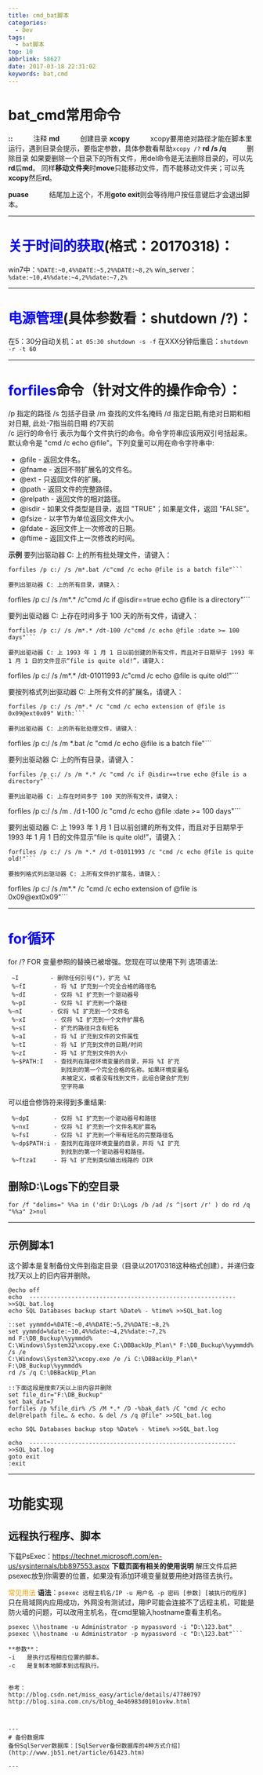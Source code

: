 ```yaml
---
title: cmd_bat脚本
categories:
  - Dev
tags:
  - bat脚本
top: 10
abbrlink: 58627
date: 2017-03-18 22:31:02
keywords: bat,cmd
---
```




# bat_cmd常用命令

**::**　　　注释
**md**　　　创建目录
**xcopy**　　　xcopy要用绝对路径才能在脚本里运行，遇到目录会提示，要指定参数，具体参数看帮助`xcopy /?`
**rd /s /q**　　　删除目录
如果要删除一个目录下的所有文件，用del命令是无法删除目录的，可以先**rd**后**md**。
同样**移动文件夹**时**move**只能移动文件，而不能移动文件夹；可以先**xcopy**然后**rd**。

**puase**　　　结尾加上这个，不用**goto exit**则会等待用户按任意键后才会退出脚本。

---
# <font color=#0000EE>关于时间的获取</font>(格式：20170318)：
win7中：`%DATE:~0,4%%DATE:~5,2%%DATE:~8,2%`
win_server：`%date:~10,4%%date:~4,2%%date:~7,2%`

---
# <font color=#0000EE>电源管理</font>(具体参数看：shutdown /?)：
在5：30分自动关机：`at 05:30 shutdown -s -f`
在XXX分钟后重启：`shutdown -r -t 60`

---
# <font color=#0000EE>forfiles</font>命令（针对文件的操作命令）：
/p 指定的路径 
/s 包括子目录 
/m 查找的文件名掩码 
/d 指定日期,有绝对日期和相对日期, 此处-7指当前日期 的7天前   
/c 运行的命令行   表示为每个文件执行的命令。命令字符串应该用双引号括起来。默认命令是 "cmd /c echo @file"。下列变量可以用在命令字符串中:

* @file    - 返回文件名。
* @fname   - 返回不带扩展名的文件名。
* @ext     - 只返回文件的扩展。
* @path    - 返回文件的完整路径。
* @relpath - 返回文件的相对路径。
* @isdir   - 如果文件类型是目录，返回 "TRUE"；如果是文件，返回 "FALSE"。
* @fsize   - 以字节为单位返回文件大小。
* @fdate   - 返回文件上一次修改的日期。
* @ftime   - 返回文件上一次修改的时间。

**示例**
要列出驱动器 C: 上的所有批处理文件，请键入：
```
forfiles /p c:/ /s /m*.bat /c"cmd /c echo @file is a batch file"```

要列出驱动器 C: 上的所有目录，请键入：
```
forfiles /p c:/ /s /m*.* /c"cmd /c if @isdir==true echo @file is a directory"```

要列出驱动器 C: 上存在时间多于 100 天的所有文件，请键入：
```
forfiles /p c:/ /s /m*.* /dt-100 /c"cmd /c echo @file :date >= 100 days"```

要列出驱动器 C: 上 1993 年 1 月 1 日以前创建的所有文件，而且对于日期早于 1993 年 1 月 1 日的文件显示“file is quite old!”，请键入：
```
forfiles /p c:/ /s /m*.* /dt-01011993 /c"cmd /c echo @file is quite old!"```

要按列格式列出驱动器 C: 上所有文件的扩展名，请键入：
```
forfiles /p c:/ /s /m*.* /c "cmd /c echo extension of @file is 0x09@ext0x09" With:```

要列出驱动器 C: 上的所有批处理文件，请键入：
```
forfiles /p c:/ /s /m *.bat /c "cmd /c echo @file is a batch file"```

要列出驱动器 C: 上的所有目录，请键入：
```
forfiles /p c:/ /s /m *.* /c "cmd /c if @isdir==true echo @file is a directory"```

要列出驱动器 C: 上存在时间多于 100 天的所有文件，请键入：
```
forfiles /p c:/ /s /m *.* /d t-100 /c "cmd /c echo @file :date >= 100 days"```

要列出驱动器 C: 上 1993 年 1 月 1 日以前创建的所有文件，而且对于日期早于 1993 年 1 月 1 日的文件显示“file is quite old!”，请键入：
```
forfiles /p c:/ /s /m *.* /d t-01011993 /c "cmd /c echo @file is quite old!"```

要按列格式列出驱动器 C: 上所有文件的扩展名，请键入：
```
forfiles /p c:/ /s /m*.* /c "cmd /c echo extension of @file is 0x09@ext0x09"```

---
# <font color=#0000EE>for循环</font>
for /?
FOR 变量参照的替换已被增强。您现在可以使用下列
选项语法:

     ~I         - 删除任何引号(")，扩充 %I
     %~fI        - 将 %I 扩充到一个完全合格的路径名
     %~dI        - 仅将 %I 扩充到一个驱动器号
     %~pI        - 仅将 %I 扩充到一个路径
    %~nI        - 仅将 %I 扩充到一个文件名
     %~xI        - 仅将 %I 扩充到一个文件扩展名
     %~sI        - 扩充的路径只含有短名
     %~aI        - 将 %I 扩充到文件的文件属性
     %~tI        - 将 %I 扩充到文件的日期/时间
     %~zI        - 将 %I 扩充到文件的大小
     %~$PATH:I   - 查找列在路径环境变量的目录，并将 %I 扩充
                   到找到的第一个完全合格的名称。如果环境变量名
                   未被定义，或者没有找到文件，此组合键会扩充到
                   空字符串

可以组合修饰符来得到多重结果:

     %~dpI       - 仅将 %I 扩充到一个驱动器号和路径
     %~nxI       - 仅将 %I 扩充到一个文件名和扩展名
     %~fsI       - 仅将 %I 扩充到一个带有短名的完整路径名
     %~dp$PATH:i - 查找列在路径环境变量的目录，并将 %I 扩充
                   到找到的第一个驱动器号和路径。 
     %~ftzaI     - 将 %I 扩充到类似输出线路的 DIR


## 删除D:\Logs下的空目录
```
for /f "delims=" %%a in ('dir D:\Logs /b /ad /s ^|sort /r' ) do rd /q "%%a" 2>nul
```



---
## 示例脚本1
这个脚本是复制备份文件到指定目录（目录以20170318这种格式创建），并递归查找7天以上的旧内容并删除。
```
@echo off
echo  ----------------------------------------------------------- >>SQL_bat.log
echo SQL Databases backup start %Date% - %time% >>SQL_bat.log

::set yymmdd=%DATE:~0,4%%DATE:~5,2%%DATE:~8,2%
set yymmdd=%date:~10,4%%date:~4,2%%date:~7,2%
md F:\DB_Buckup\%yymmdd%
C:\Windows\System32\xcopy.exe C:\DBBackUp_Plan\* F:\DB_Buckup\%yymmdd% /s /e
C:\Windows\System32\xcopy.exe /e /i C:\DBBackUp_Plan\* F:\DB_Buckup\%yymmdd%
rd /s /q C:\DBBackUp_Plan

::下面这段是搜索7天以上旧内容并删除
set file_dir="F:\DB_Buckup"
set bak_dat=7
forfiles /p %file_dir% /S /M *.* /D -%bak_dat% /C "cmd /c echo del@relpath file… & echo. & del /s /q @file" >>SQL_bat.log

echo SQL Databases backup stop %Date% - %time% >>SQL_bat.log

echo  ----------------------------------------------------------- >>SQL_bat.log
goto exit
:exit
```

---
# 功能实现
## 远程执行程序、脚本
下载PsExec：https://technet.microsoft.com/en-us/sysinternals/bb897553.aspx
**下载页面有相关的使用说明**
解压文件后把psexec放到你需要的位置，如果没有添加环境变量就要用绝对路径去执行。

<font color="#EE9A00">常见用法</font>
**语法**：`psexec 远程主机名/IP -u 用户名 -p 密码 [参数] [被执行的程序]`
只在局域网内应用成功，外网没有测试过，用IP可能会连接不了远程主机，可能是防火墙的问题，可以改用主机名，在cmd里输入hostname查看主机名。

```
psexec \\hostname -u Administrator -p mypassword -i "D:\123.bat"
psexec \\hostname -u Administrator -p mypassword -c "D:\123.bat"```

**参数**：
-i　　是执行远程相应位置的脚本。
-c　　是复制本地脚本到远程执行。


参考：
http://blog.csdn.net/miss_easy/article/details/47780797
http://blog.sina.com.cn/s/blog_4e46983d0101ovkw.html



---
# 备份数据库
备份SqlServer数据库：[SqlServer备份数据库的4种方式介绍](http://www.jb51.net/article/61423.htm)

---













